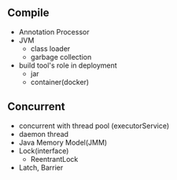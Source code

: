 ## Compile
- Annotation Processor
- JVM
  - class loader
  - garbage collection
- build tool's role in deployment
  - jar
  - container(docker)

## Concurrent
- concurrent with thread pool (executorService)
- daemon thread
- Java Memory Model(JMM)
- Lock(interface)
  - ReentrantLock
- Latch, Barrier